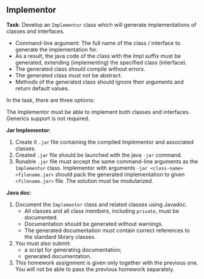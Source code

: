 ## Implementor

**Task**: Develop an ``Implementor`` class which will generate implementations of classes and interfaces.  

* Command-line argument: The full name of the class / interface to generate the implementation for.  
* As a result, the java code of the class with the Impl suffix must be generated, extending (implementing) the specified class (interface).
* The generated class should compile without errors.
* The generated class must not be abstract.
* Methods of the generated class should ignore their arguments and return default values.  

In the task, there are three options:

The Implementor must be able to implement both classes and interfaces. Generics support is not required.

**Jar Implementor**: 

1. Create it `.jar` file containing the compiled Implementor and associated classes.
2. Created  `.jar` file should be launched with the java `-jar` command.
3. Runable `.jar` file must accept the same command-line arguments as the `Implementor` class.
Implementor with arguments `-jar <class-name> <filename.jar>` should pack the generated implementation to given `<filename.jar>` file.
The solution must be modularized.

**Java doc**:

1. Document the `Implementor` class and related classes using Javadoc.
    - All classes and all class members, including `private`, must be documented.
    - Documentation should be generated without warnings.
    - The generated documentation must contain correct references to the standard library classes.
2. You must also submit:
    - a script for generating documentation;
    - generated documentation.
3. This homework assignment is given only together with the previous one. You will not be able to pass the previous homework separately.
